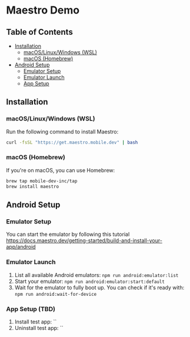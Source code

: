 # Maestro Demo


## Table of Contents
- [Installation](#installation)
  - [macOS/Linux/Windows (WSL)](#macoslinuxwindows-wsl)
  - [macOS (Homebrew)](#macos-homebrew)
- [Android Setup](#android-setup)
  - [Emulator Setup](#emulator-setup)
  - [Emulator Launch](#emulator-launch)
  - [App Setup](#app-setup)

## Installation
### macOS/Linux/Windows (WSL)
Run the following command to install Maestro:
```bash
curl -fsSL "https://get.maestro.mobile.dev" | bash
```

### macOS (Homebrew)
If you're on macOS, you can use Homebrew:
```bash
brew tap mobile-dev-inc/tap
brew install maestro
```


## Android Setup
### Emulator Setup
You can start the emulator by following this tutorial https://docs.maestro.dev/getting-started/build-and-install-your-app/android

### Emulator Launch
1. List all available Android emulators:
`npm run android:emulator:list`
2. Start your emulator:
`npm run android:emulator:start:default`
3. Wait for the emulator to fully boot up. You can check if it's ready with:
`npm run android:wait-for-device`

### App Setup (TBD)
1. Install test app:
``
2. Uninstall test app:
``
